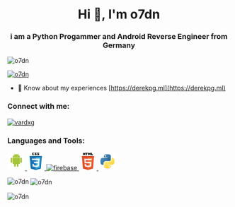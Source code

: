 <h1 align="center">Hi 👋, I'm o7dn</h1>
<h3 align="center">i am a Python Progammer and Android Reverse Engineer from Germany</h3>

<p align="left"> <img src="https://komarev.com/ghpvc/?username=o7dn&label=Profile%20views&color=0e75b6&style=flat" alt="o7dn" /> </p>

<p align="left"> <a href="https://github.com/ryo-ma/github-profile-trophy"><img src="https://github-profile-trophy.vercel.app/?username=o7dn" alt="o7dn" /></a> </p>

- 📄 Know about my experiences [https://derekpg.ml](https://derekpg.ml)

<h3 align="left">Connect with me:</h3>
<p align="left">
<a href="https://instagram.com/vardxg" target="blank"><img align="center" src="https://raw.githubusercontent.com/rahuldkjain/github-profile-readme-generator/master/src/images/icons/Social/instagram.svg" alt="vardxg" height="30" width="40" /></a>
</p>

<h3 align="left">Languages and Tools:</h3>
<p align="left"> <a href="https://developer.android.com" target="_blank" rel="noreferrer"> <img src="https://raw.githubusercontent.com/devicons/devicon/master/icons/android/android-original-wordmark.svg" alt="android" width="40" height="40"/> </a> <a href="https://www.w3schools.com/css/" target="_blank" rel="noreferrer"> <img src="https://raw.githubusercontent.com/devicons/devicon/master/icons/css3/css3-original-wordmark.svg" alt="css3" width="40" height="40"/> </a> <a href="https://firebase.google.com/" target="_blank" rel="noreferrer"> <img src="https://www.vectorlogo.zone/logos/firebase/firebase-icon.svg" alt="firebase" width="40" height="40"/> </a> <a href="https://www.w3.org/html/" target="_blank" rel="noreferrer"> <img src="https://raw.githubusercontent.com/devicons/devicon/master/icons/html5/html5-original-wordmark.svg" alt="html5" width="40" height="40"/> </a> <a href="https://www.python.org" target="_blank" rel="noreferrer"> <img src="https://raw.githubusercontent.com/devicons/devicon/master/icons/python/python-original.svg" alt="python" width="40" height="40"/> </a> </p>

<p><img align="left" src="https://github-readme-stats.vercel.app/api/top-langs?username=o7dn&show_icons=true&locale=en&layout=compact" alt="o7dn" /></p>

<p>&nbsp;<img align="center" src="https://github-readme-stats.vercel.app/api?username=o7dn&show_icons=true&locale=en" alt="o7dn" /></p>

<p><img align="center" src="https://github-readme-streak-stats.herokuapp.com/?user=o7dn&" alt="o7dn" /></p>

